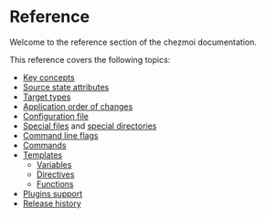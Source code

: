 # Reference

Welcome to the reference section of the chezmoi documentation.

This reference covers the following topics:

- [Key concepts](/reference/concepts.md)
- [Source state attributes](/reference/source-state-attributes.md)
- [Target types](/reference/target-types.md)
- [Application order of changes](/reference/application-order.md)
- [Configuration file](/reference/configuration-file/index.md)
- [Special files](/reference/special-files/index.md) and
  [special directories](/reference/special-directories/index.md)
- [Command line flags](/reference/command-line-flags/index.md)
- [Commands](/reference/commands/index.md)
- [Templates](/reference/templates/index.md)
  - [Variables](/reference/templates/variables.md)
  - [Directives](/reference/templates/directives.md)
  - [Functions](/reference/templates/functions/index.md)
- [Plugins support](/reference/plugins.md)
- [Release history](/reference/release-history.md)
